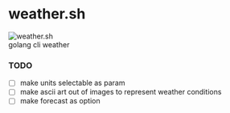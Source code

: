 # weather.sh
![weather.sh](https://imgur.com/YX8t86r.png)\
golang cli weather

### TODO
- [ ] make units selectable as param
- [ ] make ascii art out of images to represent weather conditions
- [ ] make forecast as option
